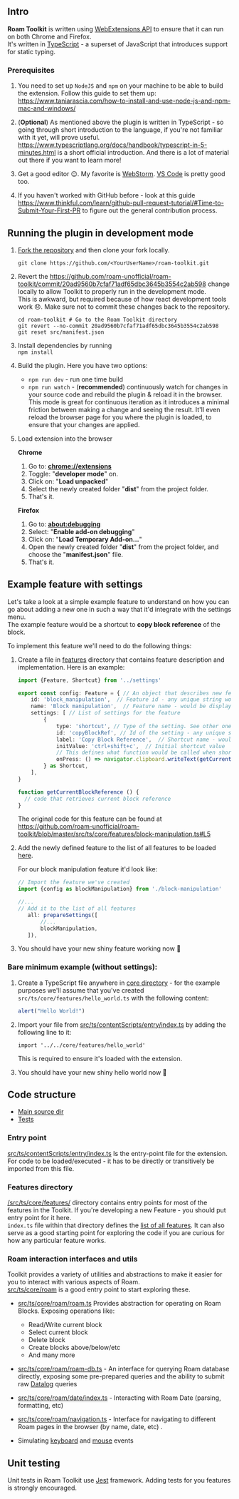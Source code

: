 
## Intro

**Roam Toolkit** is written using [WebExtensions API](https://extensionworkshop.com/documentation/develop/about-the-webextensions-api/) to ensure that it can run on both Chrome and Firefox.  
It's written in [TypeScript](https://www.typescriptlang.org/) - a superset of JavaScript that introduces support 
for static typing.

### Prerequisites

1. You need to set up `NodeJS` and `npm` on your machine to be able to build the extension. 
Follow this guide to set them up: https://www.taniarascia.com/how-to-install-and-use-node-js-and-npm-mac-and-windows/

1. (__**Optional**__) As mentioned above the plugin is written in TypeScript - so going through short 
introduction to the language, if you're not familiar with it yet, will prove useful.   
https://www.typescriptlang.org/docs/handbook/typescript-in-5-minutes.html is a short official introduction. 
And there is a lot of material out there if you want to learn more!

1. Get a good editor 😉. My favorite is [WebStorm](https://www.jetbrains.com/webstorm/). [VS Code](https://code.visualstudio.com/) is pretty good too.

1. If you haven't worked with GitHub before - look at this guide https://www.thinkful.com/learn/github-pull-request-tutorial/#Time-to-Submit-Your-First-PR to figure out the general contribution process. 


## Running the plugin in development mode

1. [Fork the repository](https://help.github.com/en/github/getting-started-with-github/fork-a-repo) and then clone your fork locally. 

    `git clone https://github.com/<YourUserName>/roam-toolkit.git`

1. Revert the https://github.com/roam-unofficial/roam-toolkit/commit/20ad9560b7cfaf71adf65dbc3645b3554c2ab598 change locally to allow Toolkit to properly run in the development mode.   
  This is awkward, but required because of how react development tools work 😞. Make sure not to 
  commit these changes back to the repository. 
  
   ```
   cd roam-toolkit # Go to the Roam Toolkit directory
   git revert --no-commit 20ad9560b7cfaf71adf65dbc3645b3554c2ab598 
   git reset src/manifest.json
   ```
  
1. Install dependencies by running  
  `npm install`

1. Build the plugin. Here you have two options:
    * `npm run dev` - run one time build
    * `npm run watch` - (**recommended**) continuously watch for changes in your source code 
    and rebuild the plugin & reload it in the browser.  
    This mode is great for continuous iteration as it introduces a minimal 
  friction between making a change and seeing the result. It'll even reload the browser page for you 
  where the plugin is loaded, to ensure that your changes are applied.
  
1. Load extension into the browser
   
   **Chrome**
   
   1. Go to: [**chrome://extensions**](chrome://extensions)
   1. Toggle: "**developer mode**" on.
   1. Click on: "**Load unpacked**"
   1. Select the newly created folder "**dist**" from the project folder.
   1. That's it.
   
   **Firefox**
   1. Go to: [**about:debugging**](about:debugging)
   1. Select: "**Enable add-on debugging**"
   1. Click on: "**Load Temporary Add-on…**"
   1. Open the newly created folder "**dist**" from the project folder, and choose the "**manifest.json**" file.
   1. That's it.
 
## Example feature with settings

Let's take a look at a simple example feature to understand on how you can go about adding a new one
in such a way that it'd integrate with the settings menu.  
The example feature would be a shortcut to **copy block reference** of the block. 

To implement this feature we'll need to do the following things:  
1. Create a file in [features](https://github.com/roam-unofficial/roam-toolkit/tree/master/src/ts/core/features)
directory that contains feature description and implementation. Here is an example: 

    ```typescript
    import {Feature, Shortcut} from '../settings'
   
    export const config: Feature = { // An object that describes new feature we introduce
        id: 'block_manipulation',  // Feature id - any unique string would do
        name: 'Block manipulation',  // Feature name - would be displayed in the settings menu
        settings: [ // List of settings for the feature
            {
                type: 'shortcut', // Type of the setting. See other ones defined here: https://github.com/roam-unofficial/roam-toolkit/blob/master/src/ts/core/settings/settings.ts#L36 
                id: 'copyBlockRef', // Id of the setting - any unique string would do
                label: 'Copy Block Reference',  // Shortcut name - would be displayed in setting menu
                initValue: 'ctrl+shift+c',  // Initial shortcut value
                // This defines what function would be called when shortcut is pressed 
                onPress: () => navigator.clipboard.writeText(getCurrentBlockReference()), 
            } as Shortcut,
        ],
    }

    function getCurrentBlockReference () {
      // code that retrieves current block reference
    }
    ```
   
   The original code for this feature can be found at https://github.com/roam-unofficial/roam-toolkit/blob/master/src/ts/core/features/block-manipulation.ts#L5

1. Add the newly defined feature to the list of all features to be loaded [here](https://github.com/roam-unofficial/roam-toolkit/blob/master/src/ts/core/features/index.ts#L12).  

    For our block manipulation feature it'd look like:
    ```typescript
    // Import the feature we've created
    import {config as blockManipulation} from './block-manipulation'

    //...
    // Add it to the list of all features
       all: prepareSettings([
           //...   
           blockManipulation,
       ]), 
    ``` 
   
1. You should have your new shiny feature working now 🎉

### Bare minimum example (without settings):

1. Create a TypeScript file anywhere in [core directory](https://github.com/roam-unofficial/roam-toolkit/tree/master/src/ts/core) - for the example purposes we'll assume that you've created 
`src/ts/core/features/hello_world.ts` with the following content:

    ```typescript
    alert("Hello World!")
    ```
1. Import your file from [src/ts/contentScripts/entry/index.ts](https://github.com/roam-unofficial/roam-toolkit/blob/master/src/ts/contentScripts/entry/index.ts) by adding the following line to it: 

   `import '../../core/features/hello_world'`
   
   This is required to ensure it's loaded with the extension. 
   
1. You should have your new shiny hello world now 🎉

## Code structure
* [Main source dir](https://github.com/roam-unofficial/roam-toolkit/tree/master/src/ts)
* [Tests](https://github.com/roam-unofficial/roam-toolkit/tree/master/tests/ts)

### Entry point

[src/ts/contentScripts/entry/index.ts](src/ts/contentScripts/entry/index.ts) Is the entry-point file for the extension. For code to be
 loaded/executed - it has to be directly or transitively be imported from this file. 

### Features directory 

[/src/ts/core/features/](src/ts/core/features/) 
directory contains entry points for most of the features in the Toolkit. If you're developing a new 
Feature - you should put entry point for it here.   
`index.ts` file within that directory defines the [list of all features](https://github.com/roam-unofficial/roam-toolkit/blob/master/src/ts/core/features/index.ts#L13). It can also serve as a good starting point 
 for exploring the code if you are curious for how any particular feature works.  

### Roam interaction interfaces and utils

Toolkit provides a variety of utilities and abstractions to make it easier for you to interact with 
various aspects of Roam.   
[src/ts/core/roam](src/ts/core/roam) is a good entry point to start exploring these.

* [src/ts/core/roam/roam.ts](src/ts/core/roam/roam.ts) Provides abstraction for operating on Roam Blocks. Exposing operations like: 
  * Read/Write current block
  * Select current block
  * Delete block
  * Create blocks above/below/etc
  * And many more

* [src/ts/core/roam/roam-db.ts](src/ts/core/roam/roam-db.ts) - An interface for querying Roam database directly, exposing some pre-prepared queries and the ability to submit raw [Datalog](https://github.com/tonsky/datascript) queries 
* [src/ts/core/roam/date/index.ts](src/ts/core/roam/date/index.ts) - Interacting with Roam Date (parsing, formatting, etc)

* [src/ts/core/roam/navigation.ts](src/ts/core/roam/navigation/index.ts) - Interface for navigating to different Roam
pages in the browser (by name, date, etc) .

* Simulating [keyboard](src/ts/core/common/keyboard.ts) and [mouse](src/ts/core/common/mouse.ts) events
 

## Unit testing

Unit tests in Roam Toolkit use [Jest](https://jestjs.io/docs/en/getting-started) framework. 
Adding tests for you features is strongly encouraged. 

